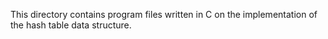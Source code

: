 This directory contains program files written in C  on the implementation of the hash table data structure.

